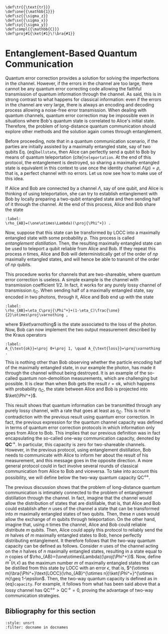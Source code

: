 ```{math}
\def\tr{{\text{tr}}}
\def\one{{\mathbb{1}}}
\def\sz{{\sigma_z}}
\def\sx{{\sigma_x}}
\def\sy{{\sigma_y}}
\def\compl{{\mathbb{C}}}
\def\proj#1{\ket{#1}\!\bra{#1}}
```

# Entanglement-Based Quantum Communication

Quantum error correction provides a solution for solving the
imperfections in the channel. However, if the errors in the
channel are too large, there cannot be any quantum error
correcting code allowing the faithful transmission of quantum
information through the channel. As said, this is in strong contrast to what
happens for classical information: even if the errors in the
channel are very large, there is always an encoding and decoding
process allowing a noise-free error transmission. When dealing with quantum channels, quantum
error correction may be impossible even in situations where Bob's
quantum state is correlated to Alice's initial state. Therefore, the problem of long-distance quantum communication should explore other methods and the solution again comes through entanglement.

Before proceeding, note that in a quantum communication scenario, if the parties are initially assisted by a maximally entangled state, say of two qubits Eq. {eq}`bellstate`, then Alice can perfectly send a qubit to Bob by means of quantum teleportation {cite}`teleportation`. At the end of this protocol, the entanglement is destroyed, so sharing a maximally entangled state is equivalent in this context to use once the identity channel $\Lambda(\rho)=\rho$, that is, a perfect channel with no errors. Let us now see how to make use of this idea.

If Alice and Bob are connected by a channel $\Lambda$, say of one qubit, and Alice is thinking of using teleportation, she can try to establish entanglement with Bob by locally preparing a two-qubit entangled state and then sending half of it through the channel. At the end of this process, Alice and Bob share the state

```{math}
:label:
\rho_{AB}=(\one\otimes\Lambda)(\proj{\Phi^+}) .
```

Now, suppose that this state can be transformed by LOCC into a maximally entangled state with some probability $p$. This process is called *entanglement distillation*. Then, the resulting maximally entangled state can be used to teleport a qubit reliable from Alice and Bob. If they repeat this process $n$ times, Alice and Bob will deterministically get of the order of $np$ maximally entangled states, and will hence be able to transmit of the order of $np$ qubits.

This procedure works for channels that are two-shareable, where quantum error correction is useless. A simple example is the channel with transmission coefficient $1/2$. In fact, it works for any purely lossy channel of transmission $\eta_C$. When sending half of a maximally entangled state, say encoded in two photons, through it, Alice and Bob end up with the state

```{math}
:label:
\rho_{AB}=\eta_C\proj{\Phi^+}+(1-\eta_C)\frac{\one}{2}\otimes\proj\varnothing ,
```

where $\ket\varnothing$ is the state associated to the loss of the photon. Now, Bob can now implement the two output measurement described by the Kraus operators

```{math}
:label:
A_{\text{ok}}=\proj 0+\proj 1, \quad A_{\text{loss}}=\proj\varnothing .
```

This is nothing other than Bob observing whether the particle encoding half of the maximally entangled state, in our example the photon, has made it through the channel without being destroyed. It is an example of the so-called quantum non-demolition measurements, which are challenging but possible.  It is clear than when Bob gets the result $r=\text{ok}$, which happens with probability $\eta_C$, the state between Alice and Bob is projected into $\ket{\Phi^+}$. 
 
 This result shows that quantum information can be transmitted through any purely lossy channel, with a rate that goes at least as $\eta_C$. This is not in contradiction with the previous result using quantum error correction. In fact, the previous expression for the quantum channel capacity was defined in terms of quantum error correction protocols in which information only goes from Alice to Bob. This implies that our previous definition was in fact encapsulating the so-called one-way communication capacity, denoted by $\textbf{QC}^\rightarrow$. In particular, this capacity is zero for two-shareable channels. However, in the previous protocol, using entanglement distillation, Bob needs to communicate with Alice to inform her about the result of his measurement, and this message goes in the opposite direction. A more general protocol could in fact involve several rounds of classical communication from Alice to Bob and viceversa. To take into account this possibility, we will define below the two-way quantum capacity $\text{QC}^\leftrightarrow$. 
 
The previous discussion shows that the problem of long-distance quantum communication is intimately connected to the problem of entanglement distillation through the channel. In fact, imagine that the channel would allow the distribution of states that are distillable, that is, that Alice and Bob could establish after $n$ uses of the channel a state that can be transformed into $m$ maximally entangled states of two qubits. Then, these $n$ uses would allow the exchange of $m$ qubits through teleportation. On the other hand, imagine that,  using $n$ times the channel, Alice and Bob could reliable distribute $m$ qubits. Then, Alice could apply this protocol to reliably send the $m$ halves of $m$ maximally entangled states to Bob, hence perfectly distributing entanglement.
It therefore follows that the two-way quantum capacity can be defined as follows. Consider $n$ uses of the channel acting on the $n$ halves of $n$ maximally entangled states, resulting in a state equal to $n$ copies of $\rho_{AB}=(\one\otimes\Lambda)(\proj{\Phi^+})$. Now, define $m^*(n,\epsilon)$ as the maximum number $m$ of maximally entangled states that can be distilled from this state by LOCC with an error $\epsilon$, that is, $^{\otimes m}\bra{\Phi^+}\text{LOCC}(\rho_{AB}^{\otimes n})\ket{\Phi^+}^{\otimes m}\geq 1-\epsilon$. Then, the two-way quantum capacity is defined as in {eq}`capacity`. For example, it follows from what has been said above that a lossy channel has $\text{QC}^\leftrightarrow>\text{QC}^\rightarrow=0$, proving the advantage of two-way communication strategies.

## Bibliography for this section
```{bibliography}
:style: unsrt
:filter: docname in docnames
```


